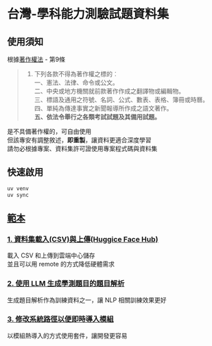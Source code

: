 # 台灣-學科能力測驗試題資料集

## 使用須知
根據[著作權法](https://law.moj.gov.tw/LawClass/LawAll.aspx?PCode=J0070017) - 第9條 

> 1. 下列各款不得為著作權之標的︰  
一、憲法、法律、命令或公文。  
二、中央或地方機關就前款著作作成之翻譯物或編輯物。  
三、標語及通用之符號、名詞、公式、數表、表格、簿冊或時曆。  
四、單純為傳達事實之新聞報導所作成之語文著作。  
**五、依法令舉行之各類考試試題及其備用試題。**

是不具備著作權的，可自由使用  
但該專安有調整敘述，**即重製**，讓資料更適合深度學習  
請勿必根據專案、資料集許可證使用專案程式碼與資料集

## 快速啟用
```bash
uv venv
uv sync
```

## [範本](./samples/)

### [1. 資料集載入(CSV)與上傳(Huggice Face Hub)](./samples/Dataset_Load_And_Upload.ipynb)
載入 CSV 和上傳到雲端中心儲存  
並且可以用 remote 的方式降低硬體需求

### [2. 使用 LLM 生成學測題目的題目解析](./samples/Agent_Generate_Analysis.ipynb)
生成題目解析作為訓練資料之一，讓 NLP 相關訓練效果更好

### [3. 修改系統路徑以便即時導入模組](./samples/Modules_Hot_Update.ipynb)
以模組熱導入的方式使用套件，讓開發更容易